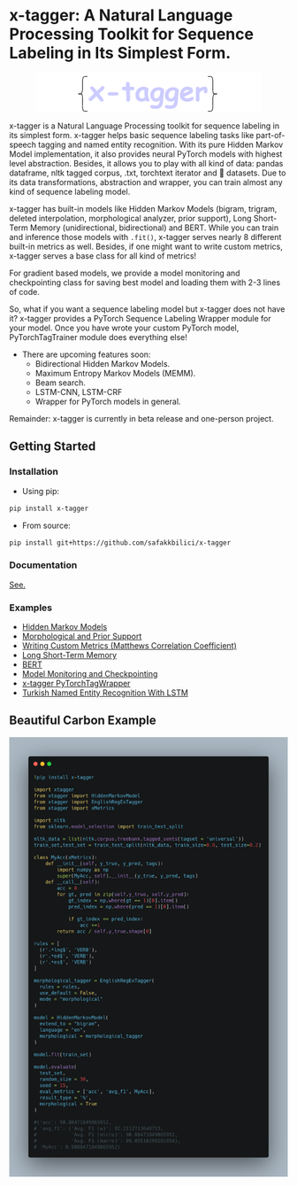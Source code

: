 # x-tagger: A Natural Language Processing Toolkit for Sequence Labeling in Its Simplest Form.

<p align="center">
  <img src="assets/logo.png"/>
</p>

x-tagger is a Natural Language Processing toolkit for sequence labeling in its simplest form. x-tagger helps basic sequence labeling tasks like part-of-speech tagging and named entity recognition. With its pure Hidden Markov Model implementation, it also provides neural PyTorch models with highest level abstraction. Besides, it allows you to play with all kind of data: pandas dataframe, nltk tagged corpus, .txt, torchtext iterator and 🤗 datasets. Due to its data transformations, abstraction and wrapper, you can train almost any kind of sequence labeling model. 

x-tagger has built-in models like Hidden Markov Models (bigram, trigram, deleted interpolation, morphological analyzer, prior support), Long Short-Term Memory (unidirectional, bidirectional) and BERT. While you can train and inference those models with ```.fit()```, x-tagger serves nearly 8 different built-in metrics as well. Besides, if one might want to write custom metrics, x-tagger serves a base class for all kind of metrics!

For gradient based models, we provide a model monitoring and checkpointing class for saving best model and loading them with 2-3 lines of code.

So, what if you want a sequence labeling model but x-tagger does not have it? x-tagger provides a PyTorch Sequence Labeling Wrapper module for your model. Once you have wrote your custom PyTorch model, PyTorchTagTrainer module does everything else!

* There are upcoming features soon:
  * Bidirectional Hidden Markov Models.
  * Maximum Entropy Markov Models (MEMM).
  * Beam search.
  * LSTM-CNN, LSTM-CRF
  * Wrapper for PyTorch models in general.

Remainder: x-tagger is currently in beta release and one-person project.

## Getting Started

### Installation

- Using pip:

```bash
pip install x-tagger
```
- From source:

```bash
pip install git+https://github.com/safakkbilici/x-tagger
```
### Documentation

[See.](https://github.com/safakkbilici/x-tagger/blob/main/docs/README.md)

### Examples

- [Hidden Markov Models](https://github.com/safakkbilici/x-tagger/blob/main/examples/Hidden%20Markov%20Models.ipynb)
- [Morphological and Prior Support](https://github.com/safakkbilici/x-tagger/blob/main/examples/Morphological%20and%20Prior%20Support.ipynb)
- [Writing Custom Metrics (Matthews Correlation Coefficient)](https://github.com/safakkbilici/x-tagger/blob/main/examples/Writing%20Custom%20Metrics%20(Matthews%20Correlation%20Coefficient).ipynb)
- [Long Short-Term Memory](https://github.com/safakkbilici/x-tagger/blob/main/examples/Long%20Short-Term%20Memory.ipynb)
- [BERT](https://github.com/safakkbilici/x-tagger/blob/main/examples/Sequence%20Labeling:%20Pretrained%20BERT.ipynb)
- [Model Monitoring and Checkpointing](https://github.com/safakkbilici/x-tagger/blob/main/examples/Model%20Checkpointing.ipynb)
- [x-tagger PyTorchTagWrapper](https://github.com/safakkbilici/x-tagger/blob/main/examples/x-tagger%20PyTorchTagWrapper.ipynb)
- [Turkish Named Entity Recognition With LSTM](https://github.com/safakkbilici/x-tagger/blob/main/examples/Turkish%20Named%20Entity%20Recognition%20With%20LSTM.ipynb)


## Beautiful Carbon Example

<p align="center">
  <img src="assets/carbon.png"/>
</p>
